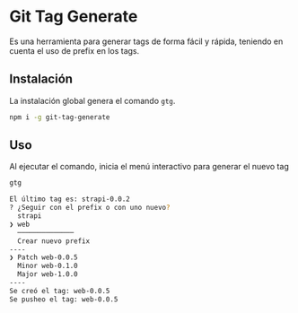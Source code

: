 # Git Tag Generate


Es una herramienta para generar tags de forma fácil y rápida, teniendo en cuenta el uso de prefix en los tags.

## Instalación

La instalación global genera el comando ``gtg``.

```bash
npm i -g git-tag-generate
```

## Uso

Al ejecutar el comando, inicia el menú interactivo para generar el nuevo tag

```bash
gtg

El último tag es: strapi-0.0.2
? ¿Seguir con el prefix o con uno nuevo?
  strapi
❯ web
  ──────────────
  Crear nuevo prefix
----
❯ Patch web-0.0.5
  Minor web-0.1.0
  Major web-1.0.0
----
Se creó el tag: web-0.0.5
Se pusheo el tag: web-0.0.5
```

